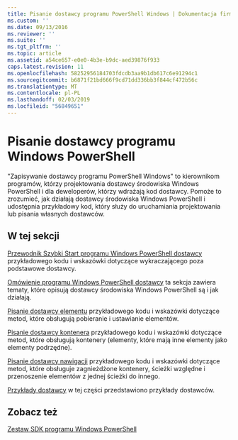 ```yaml
---
title: Pisanie dostawcy programu PowerShell Windows | Dokumentacja firmy Microsoft
ms.custom: ''
ms.date: 09/13/2016
ms.reviewer: ''
ms.suite: ''
ms.tgt_pltfrm: ''
ms.topic: article
ms.assetid: a54ce657-e0e0-4b3e-b9dc-aed39876f933
caps.latest.revision: 11
ms.openlocfilehash: 58252956184703fdcdb3aa9b1db617c6e91294c1
ms.sourcegitcommit: b6871f21bd666f9cd71dd336bb3f844cf472b56c
ms.translationtype: MT
ms.contentlocale: pl-PL
ms.lasthandoff: 02/03/2019
ms.locfileid: "56849651"
---
```

# <a name="writing-a-windows-powershell-provider"></a>Pisanie dostawcy programu Windows PowerShell

"Zapisywanie dostawcy programu PowerShell Windows" to kierownikom programów, którzy projektowania dostawcy środowiska Windows PowerShell i dla deweloperów, którzy wdrażają kod dostawcy. Pomoże to zrozumieć, jak działają dostawcy środowiska Windows PowerShell i udostępnia przykładowy kod, który służy do uruchamiania projektowania lub pisania własnych dostawców.

## <a name="in-this-section"></a>W tej sekcji

[Przewodnik Szybki Start programu Windows PowerShell dostawcy](./windows-powershell-provider-quickstart.md) przykładowego kodu i wskazówki dotyczące wykraczającego poza podstawowe dostawcy.

[Omówienie programu Windows PowerShell dostawcy](./windows-powershell-provider-overview.md) ta sekcja zawiera tematy, które opisują dostawcy środowiska Windows PowerShell są i jak działają.

[Pisanie dostawcy elementu](./writing-an-item-provider.md) przykładowego kodu i wskazówki dotyczące metod, które obsługują pobieranie i ustawianie elementów.

[Pisanie dostawcy kontenera](./writing-a-container-provider.md) przykładowego kodu i wskazówki dotyczące metod, które obsługują kontenery (elementy, które mają inne elementy jako elementy podrzędne).

[Pisanie dostawcy nawigacji](./writing-a-navigation-provider.md) przykładowego kodu i wskazówki dotyczące metod, które obsługuje zagnieżdżone kontenery, ścieżki względne i przenoszenie elementów z jednej ścieżki do innego.

[Przykłady dostawcy](./provider-samples.md) w tej części przedstawiono przykłady dostawców.

## <a name="see-also"></a>Zobacz też

[Zestaw SDK programu Windows PowerShell](../windows-powershell-reference.md)